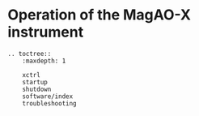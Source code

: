# Operation of the MagAO-X instrument


```eval_rst
.. toctree::
    :maxdepth: 1

    xctrl
    startup
    shutdown
    software/index
    troubleshooting
```
